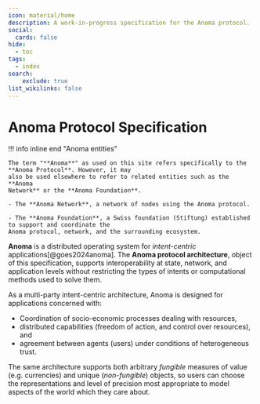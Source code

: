 ```yaml
---
icon: material/home
description: A work-in-progress specification for the Anoma protocol.
social:
  cards: false
hide:
  - toc
tags:
  - index
search:
    exclude: true
list_wikilinks: false
---
```


# Anoma Protocol Specification

!!! info inline end "Anoma entities"

    The term "**Anoma**" as used on this site refers specifically to the **Anoma Protocol**. However, it may
    also be used elsewhere to refer to related entities such as the **Anoma
    Network** or the **Anoma Foundation**.

    - The **Anoma Network**, a network of nodes using the Anoma protocol.

    - The **Anoma Foundation**, a Swiss foundation (Stiftung) established to support and coordinate the
    Anoma protocol, network, and the surrounding ecosystem.

**Anoma** is a distributed operating system for *intent-centric*
applications[@goes2024anoma]. The **Anoma protocol architecture**, object of
this specification, supports interoperability at state, network, and application
levels without restricting the types of intents or computational methods used to
solve them.

As a multi-party intent-centric architecture, Anoma is designed for applications
concerned with:

- Coordination of socio-economic processes dealing with resources,
- distributed capabilities (freedom of action, and control over resources), and
- agreement between agents (users) under conditions of heterogeneous trust.

The same architecture supports both arbitrary *fungible* measures of value (e.g.
currencies) and unique (*non-fungible*) objects, so users can choose the
representations and level of precision most appropriate to model aspects of the
world which they care about.
